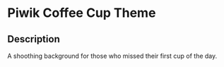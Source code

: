 # Piwik Coffee Cup Theme

## Description

A shoothing background for those who missed their first cup of the day.
